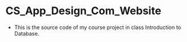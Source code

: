# CS_App_Design_Com_Website
* This is the source code of my course project in class Introduction to Database.
